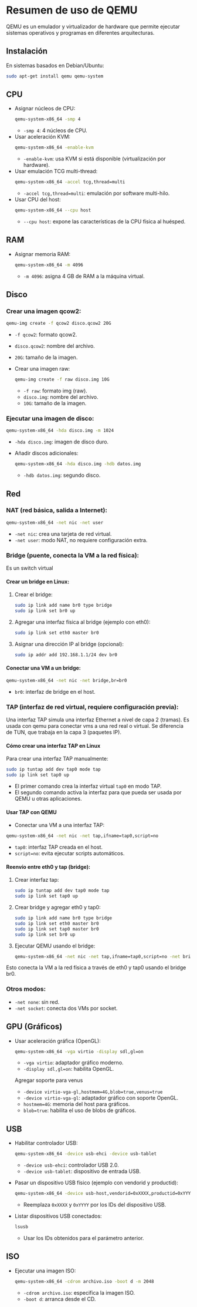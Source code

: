 # Resumen de uso de QEMU

QEMU es un emulador y virtualizador de hardware que permite ejecutar sistemas operativos y programas en diferentes arquitecturas.

## Instalación

En sistemas basados en Debian/Ubuntu:
```bash
sudo apt-get install qemu qemu-system
```

## CPU

- Asignar núcleos de CPU:
  ```bash
  qemu-system-x86_64 -smp 4
  ```
  - `-smp 4`: 4 núcleos de CPU.
- Usar aceleración KVM:
  ```bash
  qemu-system-x86_64 -enable-kvm
  ```
  - `-enable-kvm`: usa KVM si está disponible (virtualización por hardware).
- Usar emulación TCG multi-thread:
  ```bash
  qemu-system-x86_64 -accel tcg,thread=multi
  ```
  - `-accel tcg,thread=multi`: emulación por software multi-hilo.
- Usar CPU del host:
  ```bash
  qemu-system-x86_64 --cpu host
  ```
  - `--cpu host`: expone las características de la CPU física al huésped.

## RAM

- Asignar memoria RAM:
  ```bash
  qemu-system-x86_64 -m 4096
  ```
  - `-m 4096`: asigna 4 GB de RAM a la máquina virtual.

## Disco

### Crear una imagen qcow2:
  ```bash
  qemu-img create -f qcow2 disco.qcow2 20G
  ```
  - `-f qcow2`: formato qcow2.
  - `disco.qcow2`: nombre del archivo.
  - `20G`: tamaño de la imagen.

- Crear una imagen raw:
  ```bash
  qemu-img create -f raw disco.img 10G
  ```
  - `-f raw`: formato img (raw).
  - `disco.img`: nombre del archivo.
  - `10G`: tamaño de la imagen.

### Ejecutar una imagen de disco:
  ```bash
  qemu-system-x86_64 -hda disco.img -m 1024
  ```
  - `-hda disco.img`: imagen de disco duro.

- Añadir discos adicionales:
  ```bash
  qemu-system-x86_64 -hda disco.img -hdb datos.img
  ```
  - `-hdb datos.img`: segundo disco.

## Red

### NAT (red básica, salida a Internet):
  ```bash
  qemu-system-x86_64 -net nic -net user
  ```
  - `-net nic`: crea una tarjeta de red virtual.
  - `-net user`: modo NAT, no requiere configuración extra.

### Bridge (puente, conecta la VM a la red física):
  Es un switch virtual

  #### Crear un bridge en Linux:
  1. Crear el bridge:
     ```bash
     sudo ip link add name br0 type bridge
     sudo ip link set br0 up
     ```
  2. Agregar una interfaz física al bridge (ejemplo con eth0):
     ```bash
     sudo ip link set eth0 master br0
     ```
  3. Asignar una dirección IP al bridge (opcional):
     ```bash
     sudo ip addr add 192.168.1.1/24 dev br0
     ```

  #### Conectar una VM a un bridge:
  ```bash
  qemu-system-x86_64 -net nic -net bridge,br=br0
  ```
  - `br0`: interfaz de bridge en el host.

### TAP (interfaz de red virtual, requiere configuración previa):

  Una interfaz TAP simula una interfaz Ethernet a nivel de capa 2 (tramas). Es usada con qemu para conectar vms a una red real o virtual. Se diferencia de TUN, que trabaja en la capa 3 (paquetes IP).

  #### Cómo crear una interfaz TAP en Linux
  Para crear una interfaz TAP manualmente:
  ```bash
  sudo ip tuntap add dev tap0 mode tap
  sudo ip link set tap0 up
  ```

  - El primer comando crea la interfaz virtual `tap0` en modo TAP.
  - El segundo comando activa la interfaz para que pueda ser usada por QEMU u otras aplicaciones.
  
  #### Usar TAP con QEMU
  - Conectar una VM a una interfaz TAP:

  ```bash
  qemu-system-x86_64 -net nic -net tap,ifname=tap0,script=no
  ```
  - `tap0`: interfaz TAP creada en el host.
  - `script=no`: evita ejecutar scripts automáticos.



  #### Reenvío entre eth0 y tap (bridge):
  1. Crear interfaz tap:
     ```bash
     sudo ip tuntap add dev tap0 mode tap
     sudo ip link set tap0 up
     ```
  2. Crear bridge y agregar eth0 y tap0:
     ```bash
     sudo ip link add name br0 type bridge
     sudo ip link set eth0 master br0
     sudo ip link set tap0 master br0
     sudo ip link set br0 up
     ```
  3. Ejecutar QEMU usando el bridge:
     ```bash
     qemu-system-x86_64 -net nic -net tap,ifname=tap0,script=no -net bridge,br=br0
     ```
  Esto conecta la VM a la red física a través de eth0 y tap0 usando el bridge br0.

### Otros modos:
  - `-net none`: sin red.
  - `-net socket`: conecta dos VMs por socket.

## GPU (Gráficos)

- Usar aceleración gráfica (OpenGL):
  ```bash
  qemu-system-x86_64 -vga virtio -display sdl,gl=on
  ```
  - `-vga virtio`: adaptador gráfico moderno.
  - `-display sdl,gl=on`: habilita OpenGL.
  
  Agregar soporte para venus
  - `-device virtio-vga-gl,hostmem=4G,blob=true,venus=true`
  - `-device virtio-vga-gl`: adaptador gráfico con soporte OpenGL.
  - `hostmem=4G`: memoria del host para gráficos.
  - `blob=true`: habilita el uso de blobs de gráficos.

## USB

- Habilitar controlador USB:
  ```bash
  qemu-system-x86_64 -device usb-ehci -device usb-tablet
  ```
  - `-device usb-ehci`: controlador USB 2.0.
  - `-device usb-tablet`: dispositivo de entrada USB.

- Pasar un dispositivo USB físico (ejemplo con vendorid y productid):
  ```bash
  qemu-system-x86_64 -device usb-host,vendorid=0xXXXX,productid=0xYYYY
  ```
  - Reemplaza `0xXXXX` y `0xYYYY` por los IDs del dispositivo USB.

- Listar dispositivos USB conectados:
  ```bash
  lsusb
  ```
  - Usar los IDs obtenidos para el parámetro anterior.

## ISO

- Ejecutar una imagen ISO:
  ```bash
  qemu-system-x86_64 -cdrom archivo.iso -boot d -m 2048
  ```
  - `-cdrom archivo.iso`: especifica la imagen ISO.
  - `-boot d`: arranca desde el CD.
